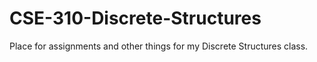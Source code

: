 # CSE-310-Discrete-Structures
Place for assignments and other things for my Discrete Structures class.
